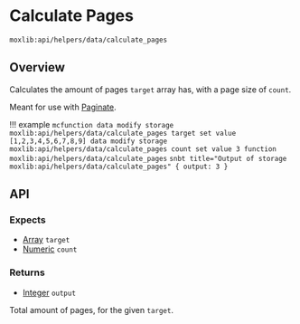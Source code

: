 # Calculate Pages
`moxlib:api/helpers/data/calculate_pages`

## Overview
Calculates the amount of pages `target` array has, with a page size of `count`.

Meant for use with [Paginate](/modules/data/paginate).

!!! example
    ``` mcfunction
    data modify storage moxlib:api/helpers/data/calculate_pages target set value [1,2,3,4,5,6,7,8,9]
    data modify storage moxlib:api/helpers/data/calculate_pages count set value 3
    function moxlib:api/helpers/data/calculate_pages
    ```
    ``` snbt title="Output of storage moxlib:api/helpers/data/calculate_pages"
    {
      output: 3
    }
    ```

## API
### Expects
- [Array](/types#array) `target`
- [Numeric](/types#numeric) `count`

### Returns
- [Integer](/types#integer) `output`

Total amount of pages, for the given `target`.